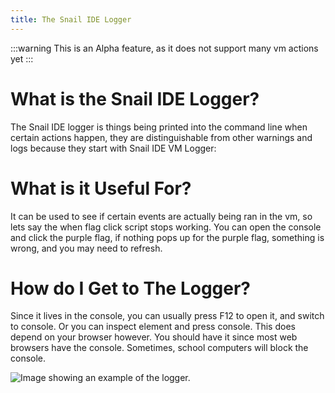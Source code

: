 ```yaml
---
title: The Snail IDE Logger
---
```

:::warning
This is an Alpha feature, as it does not support many vm actions yet
:::


# What is the Snail IDE Logger?
The Snail IDE logger is things being printed into the command line when certain actions happen, they are distinguishable from other warnings and logs because they start with Snail IDE VM Logger:

# What is it Useful For?
It can be used to see if certain events are actually being ran in the vm, so lets say the when flag click script stops working. You can open the console and click the purple flag, if nothing pops up for the purple flag, something is wrong, and you may need to refresh.

# How do I Get to The Logger?
Since it lives in the console, you can usually press F12 to open it, and switch to console. Or you can inspect element and press console. This does depend on your browser however. You should have it since most web browsers have the console. Sometimes, school computers will block the console.

<img src="/img/docimages/logger-example.png" alt="Image showing an example of the logger."></img>